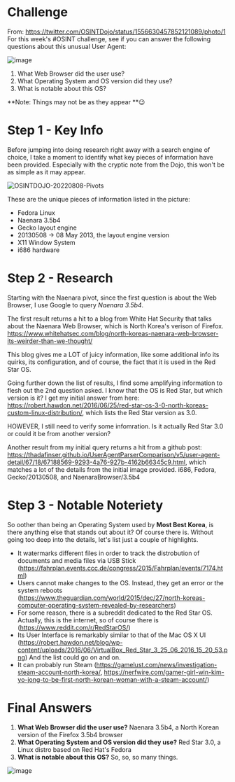 # Challenge
From: https://twitter.com/OSINTDojo/status/1556630457852121089/photo/1
For this week's #OSINT challenge, see if you can answer the following questions about this unusual User Agent:

![image](https://user-images.githubusercontent.com/101227395/183458501-da030824-e36e-46f1-ac15-b2dc47d8b2e7.png)

1. What Web Browser did the user use?
2. What Operating System and OS version did they use?
3. What is notable about this OS?

**Note: Things may not be as they appear **😉

# Step 1 - Key Info
Before jumping into doing research right away with a search engine of choice, I take a moment to identify what key pieces of information have been provided.  Especially with the cryptic note from the Dojo, this won't be as simple as it may appear.

![OSINTDOJO-20220808-Pivots](https://user-images.githubusercontent.com/101227395/183461320-30abc066-8724-44c8-8784-1a7abf196b04.jpeg)

These are the unique pieces of information listed in the picture:
- Fedora Linux
- Naenara 3.5b4
- Gecko layout engine
- 20130508 -> 08 May 2013, the layout engine version
- X11 Window System
- i686 hardware

# Step 2 - Research
Starting with the Naenara pivot, since the first question is about the Web Browser, I use Google to query _Naenara 3.5b4_.

The first result returns a hit to a blog from White Hat Security that talks about the Naenara Web Browser, which is North Korea's verison of Firefox.  https://www.whitehatsec.com/blog/north-koreas-naenara-web-browser-its-weirder-than-we-thought/

This blog gives me a LOT of juicy information, like some additional info its quirks, its configuration, and of course, the fact that it is used in the Red Star OS.

Going further down the list of results, I find some amplifying information to flesh out the 2nd question asked.  I know that the OS is Red Star, but which version is it?  I get my initial answer from here: https://robert.hawdon.net/2016/06/25/red-star-os-3-0-north-koreas-custom-linux-distribution/, which lists the Red Star version as 3.0.

HOWEVER, I still need to verify some infomration.  Is it actually Red Star 3.0 or could it be from another version?  

Another result from my initial query returns a hit from a github post: https://thadafinser.github.io/UserAgentParserComparison/v5/user-agent-detail/67/18/67188569-9293-4a76-927b-4162b66345c9.html, which matches a lot of the details from the initial image provided.  i686, Fedora, Gecko/20130508, and NaenaraBrowser/3.5b4

# Step 3 - Notable Noteriety
So oother than being an Operating System used by **Most Best Korea**, is there anything else that stands out about it?  Of course there is.  Without going too deep into the details, let's list just a couple of highlights.
- It watermarks different files in order to track the distrobution of documents and media files via USB Stick (https://fahrplan.events.ccc.de/congress/2015/Fahrplan/events/7174.html)
- Users cannot make changes to the OS.  Instead, they get an error or the system reboots (https://www.theguardian.com/world/2015/dec/27/north-koreas-computer-operating-system-revealed-by-researchers)
- For some reason, there is a subreddit dedicated to the Red Star OS.  Actually, this is the internet, so of course there is (https://www.reddit.com/r/RedStarOS/)
- Its User Interface is remarkably similar to that of the Mac OS X UI (https://robert.hawdon.net/blog/wp-content/uploads/2016/06/VirtualBox_Red_Star_3_25_06_2016_15_20_53.png)
And the list could go on and on.
- It can probably run Steam (https://gamelust.com/news/investigation-steam-account-north-korea/, https://nerfwire.com/gamer-girl-win-kim-yo-jong-to-be-first-north-korean-woman-with-a-steam-account/)

# Final Answers
1. **What Web Browser did the user use?**  Naenara 3.5b4, a North Korean version of the Firefox 3.5b4 browser
2. **What Operating System and OS version did they use?**  Red Star 3.0, a Linux distro based on Red Hat's Fedora
3. **What is notable about this OS?**  So, so, so many things.

![image](https://user-images.githubusercontent.com/101227395/183468402-4540fc85-6d9b-41b8-bdba-5e87a7cf7ab6.png)
